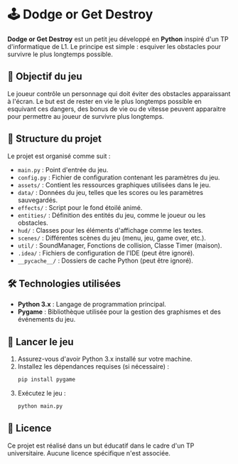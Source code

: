 # 🕹️ Dodge or Get Destroy

**Dodge or Get Destroy** est un petit jeu développé en **Python** inspiré d'un TP d'informatique de L1. Le principe est simple : esquiver les obstacles pour survivre le plus longtemps possible.

## 🎯 Objectif du jeu

Le joueur contrôle un personnage qui doit éviter des obstacles apparaissant à l'écran. Le but est de rester en vie le plus longtemps possible en esquivant ces dangers, des bonus de vie ou de vitesse peuvent apparaitre pour permettre au joueur de survivre plus longtemps.

## 🧱 Structure du projet

Le projet est organisé comme suit :

- `main.py` : Point d'entrée du jeu.
- `config.py` : Fichier de configuration contenant les paramètres du jeu.
- `assets/` : Contient les ressources graphiques utilisées dans le jeu.
- `data/` : Données du jeu, telles que les scores ou les paramètres sauvegardés.
- `effects/` : Script pour le fond étoilé animé.
- `entities/` : Définition des entités du jeu, comme le joueur ou les obstacles.
- `hud/` : Classes pour les éléments d'affichage comme les textes.
- `scenes/` : Différentes scènes du jeu (menu, jeu, game over, etc.).
- `util/` : SoundManager, Fonctions de collision, Classe Timer (maison).
- `.idea/` : Fichiers de configuration de l'IDE (peut être ignoré).
- `__pycache__/` : Dossiers de cache Python (peut être ignoré).

## 🛠️ Technologies utilisées

- **Python 3.x** : Langage de programmation principal.
- **Pygame** : Bibliothèque utilisée pour la gestion des graphismes et des événements du jeu.

## 🚀 Lancer le jeu

1. Assurez-vous d'avoir Python 3.x installé sur votre machine.
2. Installez les dépendances requises (si nécessaire) :
   ```bash
   pip install pygame
   ```
3. Exécutez le jeu :
   ```bash
   python main.py
   ```

## 📄 Licence

Ce projet est réalisé dans un but éducatif dans le cadre d'un TP universitaire. Aucune licence spécifique n'est associée.
